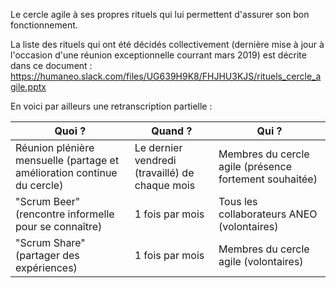 Le cercle agile à ses propres rituels qui lui permettent d'assurer son bon fonctionnement.

La liste des rituels qui ont été décidés collectivement (dernière mise à jour à l'occasion d'une réunion exceptionnelle courrant mars 2019) est décrite dans ce document : https://humaneo.slack.com/files/UG639H9K8/FHJHU3KJS/rituels_cercle_agile.pptx

En voici par ailleurs une retranscription partielle :

Quoi ? | Quand ? | Qui ?
------------ | ------------- | ---------------
Réunion plénière mensuelle (partage et amélioration continue du cercle) | Le dernier vendredi (travaillé) de chaque mois | Membres du cercle agile (présence fortement souhaitée) 
"Scrum Beer" (rencontre informelle pour se connaître) | 1 fois par mois | Tous les collaborateurs ANEO (volontaires)
"Scrum Share" (partager des expériences) | 1 fois par mois | Membres du cercle agile (volontaires)
